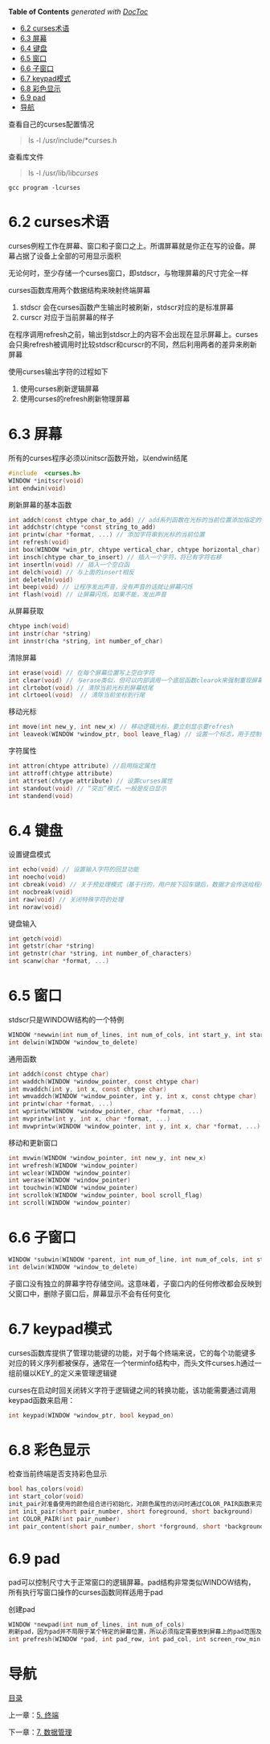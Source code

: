 <!-- START doctoc generated TOC please keep comment here to allow auto update -->
<!-- DON'T EDIT THIS SECTION, INSTEAD RE-RUN doctoc TO UPDATE -->
**Table of Contents**  *generated with [DocToc](https://github.com/thlorenz/doctoc)*

- [6.2 curses术语](#62-curses%E6%9C%AF%E8%AF%AD)
- [6.3 屏幕](#63-%E5%B1%8F%E5%B9%95)
- [6.4 键盘](#64-%E9%94%AE%E7%9B%98)
- [6.5 窗口](#65-%E7%AA%97%E5%8F%A3)
- [6.6 子窗口](#66-%E5%AD%90%E7%AA%97%E5%8F%A3)
- [6.7 keypad模式](#67-keypad%E6%A8%A1%E5%BC%8F)
- [6.8 彩色显示](#68-%E5%BD%A9%E8%89%B2%E6%98%BE%E7%A4%BA)
- [6.9 pad](#69-pad)
- [导航](#%E5%AF%BC%E8%88%AA)

<!-- END doctoc generated TOC please keep comment here to allow auto update -->

查看自己的curses配置情况
> ls -l /usr/include/*curses.h  

查看库文件
> ls -l /usr/lib/lib*curses*

`gcc program -lcurses`

# 6.2 curses术语

curses例程工作在屏幕、窗口和子窗口之上。所谓屏幕就是你正在写的设备。屏幕占据了设备上全部的可用显示面积  

无论何时，至少存储一个curses窗口，即stdscr，与物理屏幕的尺寸完全一样  

curses函数库用两个数据结构来映射终端屏幕

1. stdscr 会在curses函数产生输出时被刷新，stdscr对应的是标准屏幕
2. curscr 对应于当前屏幕的样子

在程序调用refresh之前，输出到stdscr上的内容不会出现在显示屏幕上。curses会只奥refresh被调用时比较stdscr和curscr的不同，然后利用两者的差异来刷新屏幕

使用curses输出字符的过程如下
1. 使用curses刷新逻辑屏幕
2. 使用curses的refresh刷新物理屏幕

# 6.3 屏幕

所有的curses程序必须以initscr函数开始，以endwin结尾

```c
#include  <curses.h>
WINDOW *initscr(void)
int endwin(void)
```

刷新屏幕的基本函数

```c
int addch(const chtype char_to_add) // add系列函数在光标的当前位置添加指定的字符或字符串
int addchstr(chtype *const string_to_add)
int printw(char *format, ...) // 添加字符串到光标的当前位置
int refresh(void)
int box(WINDOW *win_ptr, chtype vertical_char, chtype horizontal_char)  // 围绕一个窗口绘制方框
int insch(chtype char_to_insert) // 插入一个字符，将已有字符右移
int insertln(void) // 插入一个空白函
int delch(void) // 与上面的insert相反
int deleteln(void)
int beep(void) // 让程序发出声音，没有声音的话就让屏幕闪烁
int flash(void) // 让屏幕闪烁，如果不能，发出声音
```

从屏幕获取
```c
chtype inch(void)
int instr(char *string)
int innstr(cha *string, int number_of_char)
```

清除屏幕
```c
int erase(void) // 在每个屏幕位置写上空白字符
int clear(void) // 与erase类似，但可以内部调用一个底层函数clearok来强制重现屏幕原文。clear通常是通常是使用一个终端命令来清除整个屏幕，而不是尝试删除当前屏幕上每个非空白的位置
int clrtobot(void) // 清除当前光标到屏幕结尾
int clrtoeol(void)  // 清除当前坐标到行尾
```

移动光标
```c
int move(int new_y, int new_x) // 移动逻辑光标，要立刻显示要refresh
int leaveok(WINDOW *window_ptr, bool leave_flag) // 设置一个标志，用于控制在屏幕刷新后curses将物理光标放置的位置
```

字符属性
```c
int attron(chtype attribute) //启用指定属性
int attroff(chtype attribute) 
int attrset(chtype attribute) // 设置curses属性
int standout(void) // “突出”模式，一般是反白显示
int standend(void)
```

# 6.4 键盘

设置键盘模式
```c
int echo(void) // 设置输入字符的回显功能
int noecho(void)
int cbreak(void) // 关于预处理模式（基于行的，用户按下回车键后，数据才会传送给程序）
int nocbreak(void)
int raw(void) // 关闭特殊字符的处理
int noraw(void)
```

键盘输入
```c
int getch(void)
int getstr(char *string)
int getnstr(char *string, int number_of_characters)
int scanw(char *format, ...)
```

# 6.5 窗口

stdscr只是WINDOW结构的一个特例
```c
WINDOW *newwin(int num_of_lines, int num_of_cols, int start_y, int start_x)
int delwin(WINDOW *window_to_delete)
```

通用函数
```c
int addch(const chtype char)
int waddch(WINDOW *window_pointer, const chtype char)
int mvaddch(int y, int x, const chtype char)
int wmvaddch(WINDOW *window_pointer, int y, int x, const chtype char)
int printw(char *format, ...)
int wprintw(WINDOW *window_pointer, char *format, ...)
int mvprintw(int y, int x, char *format, ...)
int mvwprintw(WINDOW *window_pointer, int y, int x, char *format, ...)
```

移动和更新窗口
```c
int mvwin(WINDOW *window_pointer, int new_y, int new_x)
int wrefresh(WINDOW *window_pointer)
int wclear(WINDOW *window_pointer)
int werase(WINDOW *window_pointer)
int touchwin(WINDOW *window_pointer)
int scrollok(WINDOW *window_pointer, bool scroll_flag)
int scroll(WINDOW *window_pointer)
```

# 6.6 子窗口 
```c
WINDOW *subwin(WINDOW *parent, int num_of_line, int num_of_cols, int start_y, int start_x)
int delwin(WINDOW *window_to_delete)
```

子窗口没有独立的屏幕字符存储空间。这意味着，子窗口内的任何修改都会反映到父窗口中，删除子窗口后，屏幕显示不会有任何变化


# 6.7 keypad模式
curses函数库提供了管理功能键的功能，对于每个终端来说，它的每个功能键多对应的转义序列都被保存，通常在一个terminfo结构中，而头文件curses.h通过一组前缀以KEY_的定义来管理逻辑键

curses在启动时回关闭转义字符于逻辑键之间的转换功能，该功能需要通过调用keypad函数来启用：
```c
int keypad(WINDOW *window_ptr, bool keypad_on)
```

# 6.8 彩色显示
检查当前终端是否支持彩色显示
```c
bool has_colors(void)
int start_color(void)
init_pair对准备使用的颜色组合进行初始化，对颜色属性的访问时通过COLOR_PAIR函数来完成的，pair_content获取已定义的颜色组合信息
int init_pair(short pair_number, short foreground, short background)
int COLOR_PAIR(int pair_number)
int pair_content(short pair_number, short *forground, short *background)
```

# 6.9 pad
pad可以控制尺寸大于正常窗口的逻辑屏幕。pad结构非常类似WINDOW结构，所有执行写窗口操作的curses函数同样适用于pad

创建pad
```c
WINDOW *newpad(int num_of_lines, int num_of_cols)
刷新pad，因为pad并不局限于某个特定的屏幕位置，所以必须指定需要放到屏幕上的pad范围及其位置
int prefresh(WINDOW *pad, int pad_row, int pad_col, int screen_row_min, int screen_col_min, int screen_row_max, int screen_col_max)
```

# 导航

[目录](README.md)

上一章：[5. 终端](终端.md)

下一章：[7. 数据管理](数据管理.md)